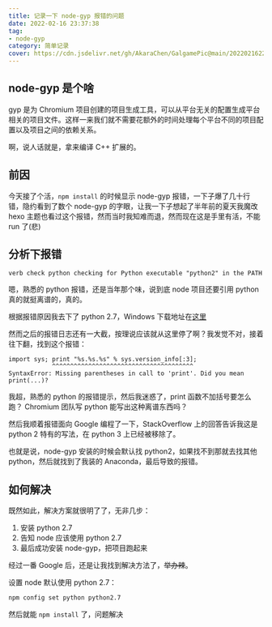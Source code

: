```yaml
---
title: 记录一下 node-gyp 报错的问题
date: 2022-02-16 23:37:38
tag:
- node-gyp
category: 简单记录
cover: https://cdn.jsdelivr.net/gh/AkaraChen/GalgamePic@main/20220216225817.png
---
```


## node-gyp 是个啥

gyp 是为 Chromium 项目创建的项目生成工具，可以从平台无关的配置生成平台相关的项目文件。这样一来我们就不需要花额外的时间处理每个平台不同的项目配置以及项目之间的依赖关系。

啊，说人话就是，拿来编译 C++ 扩展的。

## 前因

今天接了个活，`npm install` 的时候显示 node-gyp 报错，一下子爆了几十行错，隐约看到了数个 node-gyp 的字眼，让我一下子想起了半年前的夏天我魔改 hexo 主题也看过这个报错，然而当时我知难而退，然而现在这是手里有活，不能 run 了(悲)

## 分析下报错

```log
verb check python checking for Python executable "python2" in the PATH
```

嗯，熟悉的 python 报错，还是当年那个味，说到底 node 项目还要引用 python 真的就挺离谱的，真的。

根据报错原因我去下了 python 2.7，Windows 下载地址在[这里](https://www.python.org/downloads/release/python-2718/)

然而之后的报错日志还有一大截，按理说应该就从这里停了啊？我发觉不对，接着往下翻，找到这个报错：

```log
import sys; print "%s.%s.%s" % sys.version_info[:3];
            ^^^^^^^^^^^^^^^^^^^^^^^^^^^^^^^^^^^^^^^
SyntaxError: Missing parentheses in call to 'print'. Did you mean print(...)?
```

我超，熟悉的 python 的报错提示，然后我迷惑了，print 函数不加括号要怎么跑？ Chromium 团队写 python 能写出这种离谱东西吗？

然后我顺着报错面向 Google 编程了一下，StackOverflow 上的回答告诉我这是 python 2 特有的写法，在 python 3 上已经被移除了。

也就是说，node-gyp 安装的时候会默认找 python2，如果找不到那就去找其他 python，然后就找到了我装的 Anaconda，最后导致的报错。

## 如何解决

既然如此，解决方案就很明了了，无非几步：

1. 安装 python 2.7
2. 告知 node 应该使用 python 2.7
3. 最后成功安装 node-gyp，把项目跑起来

经过一番 Google 后，还是让我找到解决方法了，<del>举办辣</del>。

设置 node 默认使用 python 2.7：

```bash
npm config set python python2.7
```

然后就能 `npm install` 了，问题解决
